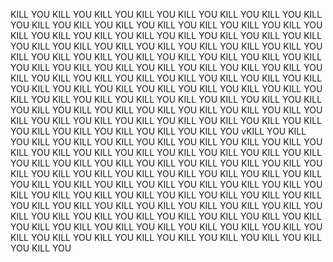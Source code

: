 KILL YOU KILL YOU KILL YOU KILL YOU KILL YOU KILL YOU KILL YOU KILL YOU KILL YOU KILL YOU KILL YOU KILL YOU KILL YOU KILL YOU KILL YOU KILL YOU KILL YOU KILL YOU KILL YOU KILL YOU KILL YOU KILL YOU KILL YOU KILL YOU KILL YOU KILL YOU KILL YOU KILL YOU KILL YOU KILL YOU KILL YOU KILL YOU KILL YOU KILL YOU KILL YOU KILL YOU KILL YOU KILL YOU KILL YOU KILL YOU KILL YOU KILL YOU KILL YOU KILL YOU KILL YOU KILL YOU KILL YOU KILL YOU KILL YOU KILL YOU KILL YOU KILL YOU KILL YOU KILL YOU KILL YOU KILL YOU KILL YOU KILL YOU KILL YOU KILL YOU KILL YOU KILL YOU KILL YOU KILL YOU KILL YOU KILL YOU KILL YOU KILL YOU KILL YOU KILL YOU KILL YOU KILL YOU KILL YOU KILL YOU KILL YOU KILL YOU KILL YOU KILL YOU KILL YOU KILL YOU KILL YOU KILL YOU KILL YOU KILL YOU KILL YOU KILL YOU KILL YOU KILL YOU vKILL YOU KILL YOU KILL YOU KILL YOU KILL YOU KILL YOU KILL YOU KILL YOU KILL YOU KILL YOU KILL YOU KILL YOU KILL YOU KILL YOU KILL YOU KILL YOU KILL YOU KILL YOU KILL YOU KILL YOU KILL YOU KILL YOU KILL YOU KILL YOU KILL YOU KILL YOU KILL YOU KILL YOU KILL YOU KILL YOU KILL YOU KILL YOU KILL YOU KILL YOU KILL YOU KILL YOU KILL YOU KILL YOU KILL YOU KILL YOU KILL YOU KILL YOU KILL YOU KILL YOU KILL YOU KILL YOU KILL YOU KILL YOU KILL YOU KILL YOU KILL YOU KILL YOU KILL YOU KILL YOU KILL YOU KILL YOU KILL YOU KILL YOU KILL YOU KILL YOU KILL YOU KILL YOU KILL YOU KILL YOU KILL YOU KILL YOU KILL YOU KILL YOU KILL YOU KILL YOU KILL YOU KILL YOU KILL YOU KILL YOU KILL YOU KILL YOU KILL YOU KILL YOU 
